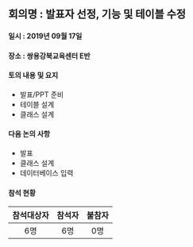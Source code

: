 ## 회의명 : 발표자 선정, 기능 및 테이블 수정

#### 일시 : 2019년 09월 17일

#### 장소 : 쌍용강북교육센터 E반

#### 토의 내용 및 요지
   + 발표/PPT 준비
   + 테이블 설계
   + 클래스 설계
   
#### 다음 논의 사항
   + 발표
   + 클래스 설계
   + 데이터베이스 입력
   
#### 참석 현황
| 참석대상자 | 참석자 | 불참자 |
|:--------:|:--------:|:--------:|
| 6명 | 6명 | 0명 |
  
